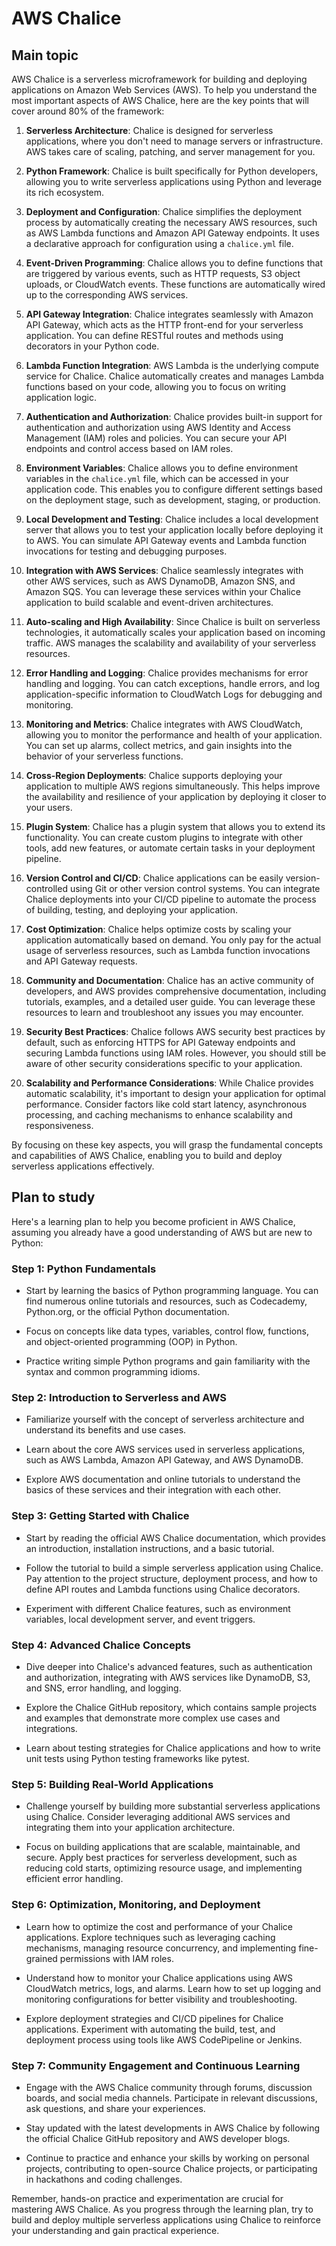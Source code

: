 # AWS Chalice


## Main topic

AWS Chalice is a serverless microframework for building and deploying 
applications on Amazon Web Services (AWS). To help you understand the most 
important aspects of AWS Chalice, here are the key points that will cover 
around 80% of the framework: 

1. **Serverless Architecture**: Chalice is designed for serverless 
applications, where you don't need to manage servers or infrastructure. AWS 
takes care of scaling, patching, and server management for you. 

2. **Python Framework**: Chalice is built specifically for Python developers, 
allowing you to write serverless applications using Python and leverage its 
rich ecosystem. 

3. **Deployment and Configuration**: Chalice simplifies the deployment 
process by automatically creating the necessary AWS resources, such as AWS 
Lambda functions and Amazon API Gateway endpoints. It uses a declarative 
approach for configuration using a `chalice.yml` file. 

4. **Event-Driven Programming**: Chalice allows you to define functions that 
are triggered by various events, such as HTTP requests, S3 object uploads, or 
CloudWatch events. These functions are automatically wired up to the 
corresponding AWS services. 

5. **API Gateway Integration**: Chalice integrates seamlessly with Amazon API 
Gateway, which acts as the HTTP front-end for your serverless application. 
You can define RESTful routes and methods using decorators in your Python 
code. 

6. **Lambda Function Integration**: AWS Lambda is the underlying compute 
service for Chalice. Chalice automatically creates and manages Lambda 
functions based on your code, allowing you to focus on writing application 
logic. 

7. **Authentication and Authorization**: Chalice provides built-in support 
for authentication and authorization using AWS Identity and Access 
Management (IAM) roles and policies. You can secure your API endpoints and 
control access based on IAM roles. 

8. **Environment Variables**: Chalice allows you to define environment 
variables in the `chalice.yml` file, which can be accessed in your 
application code. This enables you to configure different settings based on 
the deployment stage, such as development, staging, or production. 

9. **Local Development and Testing**: Chalice includes a local development 
server that allows you to test your application locally before deploying it 
to AWS. You can simulate API Gateway events and Lambda function invocations 
for testing and debugging purposes. 

10. **Integration with AWS Services**: Chalice seamlessly integrates with 
other AWS services, such as AWS DynamoDB, Amazon SNS, and Amazon SQS. You can 
leverage these services within your Chalice application to build scalable and 
event-driven architectures. 

11. **Auto-scaling and High Availability**: Since Chalice is built on 
serverless technologies, it automatically scales your application based on 
incoming traffic. AWS manages the scalability and availability of your 
serverless resources. 

12. **Error Handling and Logging**: Chalice provides mechanisms for error 
handling and logging. You can catch exceptions, handle errors, and log 
application-specific information to CloudWatch Logs for debugging and 
monitoring. 

13. **Monitoring and Metrics**: Chalice integrates with AWS CloudWatch, 
allowing you to monitor the performance and health of your application. You 
can set up alarms, collect metrics, and gain insights into the behavior of 
your serverless functions. 

14. **Cross-Region Deployments**: Chalice supports deploying your application 
to multiple AWS regions simultaneously. This helps improve the availability 
and resilience of your application by deploying it closer to your users. 

15. **Plugin System**: Chalice has a plugin system that allows you to extend 
its functionality. You can create custom plugins to integrate with other 
tools, add new features, or automate certain tasks in your deployment 
pipeline. 

16. **Version Control and CI/CD**: Chalice applications can be easily version-
controlled using Git or other version control systems. You can integrate 
Chalice deployments into your CI/CD pipeline to automate the process of 
building, testing, and deploying your application. 

17. **Cost Optimization**: Chalice helps optimize costs by scaling your 
application automatically based on demand. You only pay for the actual usage 
of serverless resources, such as Lambda function invocations and API Gateway 
requests. 

18. **Community and Documentation**: Chalice has an active community of 
developers, and AWS provides comprehensive documentation, including 
tutorials, examples, and a detailed user guide. You can leverage these 
resources to learn and troubleshoot any issues you may encounter. 

19. **Security Best Practices**: Chalice follows AWS security best practices 
by default, such as enforcing HTTPS for API Gateway endpoints and securing 
Lambda functions using IAM roles. However, you should still be aware of other 
security considerations specific to your application. 

20. **Scalability and Performance Considerations**: While Chalice provides 
automatic scalability, it's important to design your application for optimal 
performance. Consider factors like cold start latency, asynchronous 
processing, and caching mechanisms to enhance scalability and responsiveness. 

By focusing on these key aspects, you will grasp the fundamental concepts and 
capabilities of AWS Chalice, enabling you to build and deploy serverless 
applications effectively. 



## Plan to study

Here's a learning plan to help you become proficient in AWS Chalice, assuming 
you already have a good understanding of AWS but are new to Python: 

### Step 1: Python Fundamentals 

- Start by learning the basics of Python programming language. You can find 
numerous online tutorials and resources, such as Codecademy, Python.org, or 
the official Python documentation. 

- Focus on concepts like data types, variables, control flow, functions, and 
object-oriented programming (OOP) in Python. 

- Practice writing simple Python programs and gain familiarity with the 
syntax and common programming idioms. 

### Step 2: Introduction to Serverless and AWS 

- Familiarize yourself with the concept of serverless architecture and 
understand its benefits and use cases. 

- Learn about the core AWS services used in serverless applications, such as 
AWS Lambda, Amazon API Gateway, and AWS DynamoDB. 

- Explore AWS documentation and online tutorials to understand the basics of 
these services and their integration with each other. 

### Step 3: Getting Started with Chalice 

- Start by reading the official AWS Chalice documentation, which provides an 
introduction, installation instructions, and a basic tutorial. 

- Follow the tutorial to build a simple serverless application using Chalice. 
Pay attention to the project structure, deployment process, and how to define 
API routes and Lambda functions using Chalice decorators. 

- Experiment with different Chalice features, such as environment variables, 
local development server, and event triggers. 

### Step 4: Advanced Chalice Concepts 

- Dive deeper into Chalice's advanced features, such as authentication and 
authorization, integrating with AWS services like DynamoDB, S3, and SNS, 
error handling, and logging. 

- Explore the Chalice GitHub repository, which contains sample projects and 
examples that demonstrate more complex use cases and integrations. 

- Learn about testing strategies for Chalice applications and how to write 
unit tests using Python testing frameworks like pytest. 

### Step 5: Building Real-World Applications 

- Challenge yourself by building more substantial serverless applications 
using Chalice. Consider leveraging additional AWS services and integrating 
them into your application architecture. 

- Focus on building applications that are scalable, maintainable, and secure. 
Apply best practices for serverless development, such as reducing cold 
starts, optimizing resource usage, and implementing efficient error handling. 

### Step 6: Optimization, Monitoring, and Deployment 

- Learn how to optimize the cost and performance of your Chalice 
applications. Explore techniques such as leveraging caching mechanisms, 
managing resource concurrency, and implementing fine-grained permissions with 
IAM roles. 

- Understand how to monitor your Chalice applications using AWS CloudWatch 
metrics, logs, and alarms. Learn how to set up logging and monitoring 
configurations for better visibility and troubleshooting. 

- Explore deployment strategies and CI/CD pipelines for Chalice applications. 
Experiment with automating the build, test, and deployment process using 
tools like AWS CodePipeline or Jenkins. 

### Step 7: Community Engagement and Continuous Learning 

- Engage with the AWS Chalice community through forums, discussion boards, 
and social media channels. Participate in relevant discussions, ask 
questions, and share your experiences. 

- Stay updated with the latest developments in AWS Chalice by following the 
official Chalice GitHub repository and AWS developer blogs. 

- Continue to practice and enhance your skills by working on personal 
projects, contributing to open-source Chalice projects, or participating in 
hackathons and coding challenges. 

Remember, hands-on practice and experimentation are crucial for mastering AWS 
Chalice. As you progress through the learning plan, try to build and deploy 
multiple serverless applications using Chalice to reinforce your 
understanding and gain practical experience.
